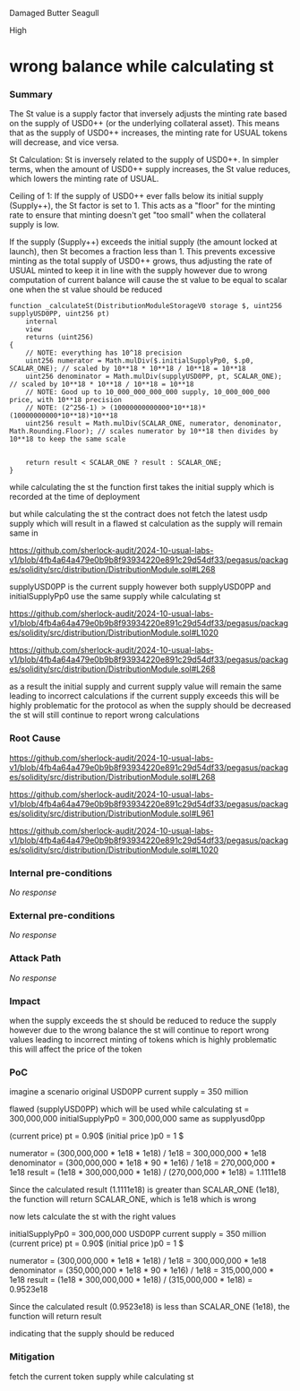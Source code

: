 Damaged Butter Seagull

High

# wrong balance while calculating st

### Summary

The St value is a supply factor that inversely adjusts the minting rate based on the supply of USD0++ (or the underlying collateral asset). This means that as the supply of USD0++ increases, the minting rate for USUAL tokens will decrease, and vice versa.

St Calculation:
St is inversely related to the supply of USD0++. In simpler terms, when the amount of USD0++ supply increases, the St value reduces, which lowers the minting rate of USUAL.

Ceiling of 1: If the supply of USD0++ ever falls below its initial supply (Supply++), the St factor is set to 1. This acts as a "floor" for the minting rate to ensure that minting doesn't get "too small" when the collateral supply is low.

If the supply (Supply++) exceeds the initial supply (the amount locked at launch), then St becomes a fraction less than 1. This prevents excessive minting as the total supply of USD0++ grows, thus adjusting the rate of USUAL minted to keep it in line with the supply however due to wrong computation of current balance will cause the st value to be equal to scalar one when the st value should be reduced 

    function _calculateSt(DistributionModuleStorageV0 storage $, uint256 supplyUSD0PP, uint256 pt)
        internal
        view
        returns (uint256)
    {
        // NOTE: everything has 10^18 precision
        uint256 numerator = Math.mulDiv($.initialSupplyPp0, $.p0, SCALAR_ONE); // scaled by 10**18 * 10**18 / 10**18 = 10**18
        uint256 denominator = Math.mulDiv(supplyUSD0PP, pt, SCALAR_ONE); // scaled by 10**18 * 10**18 / 10**18 = 10**18
        // NOTE: Good up to 10_000_000_000_000 supply, 10_000_000_000 price, with 10**18 precision
        // NOTE: (2^256-1) > (10000000000000*10**18)*(10000000000*10**18)*10**18
        uint256 result = Math.mulDiv(SCALAR_ONE, numerator, denominator, Math.Rounding.Floor); // scales numerator by 10**18 then divides by 10**18 to keep the same scale


        return result < SCALAR_ONE ? result : SCALAR_ONE;
    }

while calculating the st the function first takes the initial supply which is recorded at the time of deployment

but while calculating the st the contract does not fetch the latest usdp supply which will result in a flawed st calculation as the supply will remain same in  

https://github.com/sherlock-audit/2024-10-usual-labs-v1/blob/4fb4a64a479e0b9b8f93934220e891c29d54df33/pegasus/packages/solidity/src/distribution/DistributionModule.sol#L268

 supplyUSD0PP is the current supply however both supplyUSD0PP and initialSupplyPp0 use the same supply while calculating st

https://github.com/sherlock-audit/2024-10-usual-labs-v1/blob/4fb4a64a479e0b9b8f93934220e891c29d54df33/pegasus/packages/solidity/src/distribution/DistributionModule.sol#L1020

https://github.com/sherlock-audit/2024-10-usual-labs-v1/blob/4fb4a64a479e0b9b8f93934220e891c29d54df33/pegasus/packages/solidity/src/distribution/DistributionModule.sol#L268

as a result the initial supply and current supply value will remain the same leading to incorrect calculations if the current supply exceeds this will be highly problematic for the protocol as when the supply should be decreased the st will still continue to report wrong calculations

### Root Cause

https://github.com/sherlock-audit/2024-10-usual-labs-v1/blob/4fb4a64a479e0b9b8f93934220e891c29d54df33/pegasus/packages/solidity/src/distribution/DistributionModule.sol#L268

https://github.com/sherlock-audit/2024-10-usual-labs-v1/blob/4fb4a64a479e0b9b8f93934220e891c29d54df33/pegasus/packages/solidity/src/distribution/DistributionModule.sol#L961


https://github.com/sherlock-audit/2024-10-usual-labs-v1/blob/4fb4a64a479e0b9b8f93934220e891c29d54df33/pegasus/packages/solidity/src/distribution/DistributionModule.sol#L1020

### Internal pre-conditions

_No response_

### External pre-conditions

_No response_

### Attack Path

_No response_

### Impact

when the supply exceeds the st should be reduced to reduce the supply however due to the wrong balance the st will continue to report wrong values leading to incorrect minting of tokens which is highly problematic this will affect the price of the token

### PoC

imagine a scenario
original USD0PP current supply = 350 million

flawed (supplyUSD0PP) which will be used while calculating st = 300,000,000
initialSupplyPp0 = 300,000,000 same as supplyusd0pp

(current price) pt = 0.90$
(initial price )p0 = 1 $

numerator = (300,000,000 * 1e18 * 1e18) / 1e18 = 300,000,000 * 1e18
denominator = (300,000,000 * 1e18 * 90 * 1e16) / 1e18 = 270,000,000 * 1e18
result = (1e18 * 300,000,000 * 1e18) / (270,000,000 * 1e18) = 1.1111e18

Since the calculated result (1.1111e18) is greater than SCALAR_ONE (1e18), the function will return SCALAR_ONE, which is 1e18
which is wrong

now lets calculate the st with the right values

initialSupplyPp0 = 300,000,000
USD0PP current supply = 350 million
(current price) pt = 0.90$
(initial price )p0 = 1 $


numerator = (300,000,000 * 1e18 * 1e18) / 1e18 = 300,000,000 * 1e18
denominator = (350,000,000 * 1e18 * 90 * 1e16) / 1e18 = 315,000,000 * 1e18
result = (1e18 * 300,000,000 * 1e18) / (315,000,000 * 1e18) = 0.9523e18

Since the calculated result (0.9523e18) is less than SCALAR_ONE (1e18), the function will return result

indicating that the supply should be reduced 






### Mitigation

fetch the current token supply while calculating st